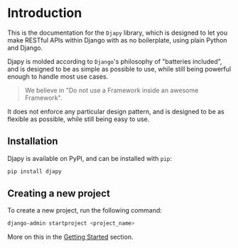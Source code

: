 # Introduction

This is the documentation for the `Djapy` library, which is designed to let you make RESTful APIs
within Django with as no boilerplate, using plain Python and Django.

Djapy is molded according to `Django`'s philosophy of "batteries included", and is designed to
be as simple as possible to use, while still being powerful enough to handle most use cases.

> We believe in "Do not use a Framework inside an awesome Framework".

It does not enforce any particular design pattern, and is designed to be as flexible as possible,
while still being easy to use.

## Installation

Djapy is available on PyPI, and can be installed with `pip`:

```bash
pip install djapy
```

## Creating a new project

To create a new project, run the following command:

```bash
django-admin startproject <project_name>
```

More on this in the [Getting Started](getting-started.md) section.